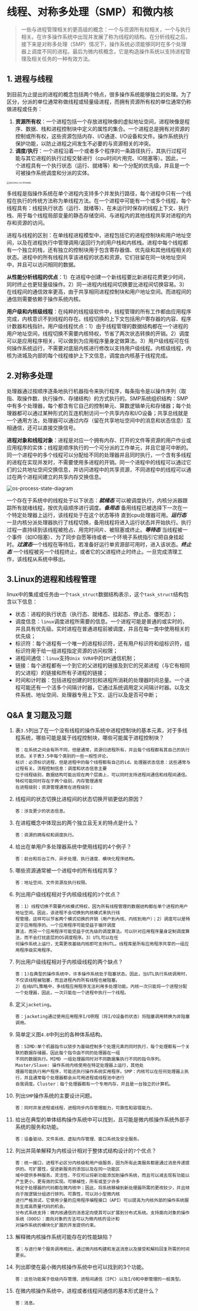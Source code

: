 # 线程、对称多处理（SMP）和微内核

> 一些与进程管理相关的更高级的概念：一个与资源所有权相关，一个与执行相关。在许多操作系统中出现并发展了称为线程的结构。在分析线程之后，接下来是对称多处理（SMP）情况下，操作系统必须能够同时在多个处理器上调度不同的进程。最后为微内核概念，它是构造操作系统以支持进程管理及相关任务的一种有效方法。

## 1. 进程与线程

到目前为止提出的进程的概念包括两个特点，很多操作系统能够独立的处理。为了区分，分派的单位通常称做线程或轻量级进程，而拥有资源所有权的单位通常仍称做进程或任务：

1. **资源所有权**：一个进程包括一个存放进程映像的虚拟地址空间，进程映像是程序、数据、栈和进程控制块中定义的属性的集合。一个进程总是拥有对资源的控制或所有权，这些资源包括内存、I/O通道、I/O设备和文件。操作系统执行保护功能，以防止进程之间发生不必要的与资源相关的冲突。
2. **调度/执行**：一个进程沿着一个或者多个程序的一条路径执行，其执行过程可能与其它进程的执行过程交替进行（cpu时间片用完、IO阻塞等）。因此，一个进程具有一个执行状态（运行、就绪等）和一个分配的优先级，并且是一个可被操作系统调度和分派的实体。

<img src="./reference-media/process-vs-threads.png" alt="process-vs-threads" style="zoom:45%;" />

多线程是指操作系统在单个进程内支持多个并发执行路径，每个进程中只有一个线程在执行的传统方法称为单线程方法。在一个进程中可能有一个或多个线程，每个线程具有：线程执行状态（运行、就绪等）、在未运行时保存的线程上下文、执行栈、用于每个线程局部变量的静态存储空间、与进程内的其他线程共享对进程的内存和资源的访问。

进程与线程的区别：在单线程进程模型中，进程包括它的进程控制块和用户地址空间，以及在进程执行中管理调用/返回行为的用户栈和内核栈。进程中每个线程都有一个独立的栈，还有独立的控制块用于包含寄存器值、优先级和其他线程相关的状态。进程中的所有线程共享该进程的状态和资源，它们驻留在同一块地址空间中，并且可以访问相同的数据。

**从性能分析线程的优点**：1）在进程中创建一个新线程要比新进程花费更少时间，同时终止也更轻量级操作。2）同一进程内线程间切换要比进程间切换容易。3）在线程间的通信效率更高，由于共享相同进程控制块和用户地址空间。而进程间的通信则需要依赖于操作系统内核。

**用户级和内核级线程**：在纯粹的线程级软件中，线程管理的所有工作都由应用程序完成，内核意识不到线程的存在。线程切换的上下文包括用户寄存器的内容、程序计数器和栈指针。用户级线程优点：1）由于线程管理的数据结构都在一个进程的用户地址空间，线程切换不需要内核特权，节省了两次状态转换的开销。2）调度可以是应用程序相关，可以做到为应用程序量身定做算法。3）用户级线程可在任何操作系统运行，不需要对底层内核进行修改以支持用户级线程。内核级线程，内核为进城及内部的每个线程维护上下文信息，调度由内核基于线程完成。

## 2.对称多处理 

处理器通过按顺序逐条地执行机器指令来执行程序，每条指令是以操作序列（取指、取操作数、执行操作、存储结构）的方式执行的。SMP系统组织结构：SMP中有多个处理器，每个都含有它自己的控制单元、算数逻辑单元和存储器；每个处理器都可以通过某种形式的互连机制访问一个共享内存和I/O设备；共享总线就是一个通用方法，处理器可以通过内存（留在共享地址空间中的消息和状态信息）互相通信，还可以直接交换信号。

**进程对象和线程对象**：进程是对应一个拥有内存、打开的文件等资源的用户作业或应用程序的实体；线程是顺序执行的一个可分派的工作单元，并且它是可中断的。同一个进程中的多个线程可以分配给不同的处理器并且同时执行，一个含有多线程的进程在实现并发时，不需要使用多进程的开销。同一个进程中的线程可以通过它们的公共地址空间交换信息，并访问进程中的共享资源，不同进程中的线程可以通过在两个进程间建立的共享内存交换信息。

<img src="./reference-media/os-process-state-diagram.png" alt="os-process-state-diagram" style="zoom:95%;" />

一个存在于系统中的线程处于以下状态：***就绪态*** 可以被调度执行，内核分派器跟踪所有就绪线程，按优先级顺序进行调度。***备用态*** 备用线程已被选择下一次在一个特定处理器上运行，该线程处于在这个状态等待 直到cpu处理器可用。***运行态*** 一旦内核分派处理器执行了线程切换，备用线程将进入运行状态并开始执行。执行过程一直持续到该线程被抢占、用完时间片、被阻塞或终止。***等待态*** 当线程被一个事件（如IO阻塞）、为了同步自愿等待或者一个环境子系统指引它把自身挂起时。***过渡态***一个线程在等待后，若准备好运行单资源部可用时，进入该状态。***终止态*** 一个线程被另一个线程终止，或者它的父进程终止时终止。一旦完成清理工作，该线程从系统中移出。

## 3.Linux的进程和线程管理

linux中的集成或任务由一个`task_struct`数据结构表示，这个`task_struct`结构包含以下信息：

* 状态：进程的执行状态（执行态、就绪态、挂起态、停止态、僵死态）；
* 调度信息：`linux`调度进程所需要的信息。一个进程可能是普通的或实时的，并且具有优先级。实时进程在普通进程前被调度，并且在每一类中使用相关的优先级；
* 标识符：每个进程有一个唯一的进程标识符，还有用户标识符和组标识符，组标识符用于给一组进程指定资源的访问权限；
* 进程间通信：`linux`支持`Unix SVR4`中的`IPC`通信机制；
* 链接：每个进程都有一个到它的父进程的链接及到它的兄弟进程（与它有相同的父进程）的链接和所有子进程的链接；
* 时间和计时器：包括进程创建的时刻和进程所消耗的处理器时间总量。一个进程可能还有一个活多个间隔计时器，它通过系统调用定义间隔计时器。以及文件系统、地址空间、处理器专用上下文、运行以及是否可中断；

## Q&A 复习题及习题

1. 表`3.5`列出了在一个没有线程的操作系统中进程控制块的基本元素，对于多线程系统，哪些可能是属于线程控制块，哪些可能属于进程控制块？

   ```
   答：在系统之间会有所不同，但是通常，资源归进程所有，并且每个线程都有其自己的执行状态。关于表3.5中每个类别的一些一般性评论，
   标识：必须标识进程，但是进程中的每个线程都有自己的id。处理器状态信息：这些通常与过程有关。流程控制信息：调度和状态信息主要
   位于线程级别，数据结构可能出现在两个层面上，可以同时支持进程间通信和线程间通信。特权可能同时存在于两个级别，内存管理通常
   在进程级别；资源管理通常在进程级别；
   ```

2. 线程间的状态切换比进程间的状态切换开销更低的原因？

   ```
   答：涉及更少的状态信息。
   ```

3. 在进程概念中体现出的两个独立且无关的特点是什么？

   ```
   答：资源的拥有权和调度执行。
   ```

4. 给出在单用户多处理器系统中使用线程的4个例子？

   ```
   答：前台和后台工作、异步处理、执行速度、模块化程序结构。
   ```

5. 哪些资源通常被一个进程中的所有线程共享？

   ```
   答：地址空间、文件资源及执行权限。
   ```

6. 列出用户级线程相对于内核级线程的`3`个优点？

   ```
   答：1）线程切换不需要内核模式特权，因为所有线程管理的数据结构都在单个进程的用户地址空间。因此，该进程不会切换到内核模式来执行线
   程管理。这样可以节省两个模式切换的开销（用户到內核、内核到用户）；2）调度可以是特定于应用程序的。一个应用程序可能受益于循环调度
   算法，而另一个应用程序可能受益于优先级的调度算法。可以针对应用程序量身定制调度算法，而不会打扰底层的OS调度程序。3）UTL可以在任
   何操作系统上运行，无需更改基础内核即可支持UTL。线程库是所有应用程序共享的一组应用程序级实用程序。
   ```

7. 列出用户级线程相对于内核级线程的两个缺点？

   ```
   答：1)在典型的操作系统中，许多操作系统处于阻塞状态。因此，当UTL执行系统调用时，不仅该线程被阻塞，而且进程內的所有线程也被阻塞。
   2）在纯UTL策略中，多线程应用程序无法利用多处理功能。内核一次只能将一个进程分配一个处理器，因此，一次只能在一个进程中执行一个线程。
   ```

8. 定义`jacketing`。

   ```
   答：jacketing通过使用应用程序I/O例程（将I/O设备的状态）将阻塞调用转换为非阻塞调用。
   ```

9. 简单定义图`4.8`中列出的各种体系结构。

   ```
   答：SIMD:单个机器指令以锁步为基础控制多个处理元素的同时执行，每个处理都有一个关联的数据存储器，因此每个指令由不同的处理器在一组
   不同的数据执行。MIMD 一组处理器同时对不同数据集执行不同的指令序列。 Master/Slave: 操作系统内核使用在特定处理器上运行，其他处
   理器可能执行用户程序，可能还执行操作系统实用程序。SMP：内核可以在任何处理器上执行，并且通常每个处理器都会从可用进程或线程池中进行
   自我调度。Cluster：每个处理器都有一个专用内存，并且是一台独立的计算机。
   ```

10. 列出`SMP`操作系统的主要设计问题。

    ```
    答：同时并发进程或线程，进程同步内存管理能力，可靠性和容错能力。
    ```

11. 给出在典型的单体结构操作系统中可以找到，且可能是微内核操作系统外部子系统的服务和功能。

    ```
    答：设备驱动、文件系统、虚拟内存管理、窗口系统及安全服务。
    ```

12. 列出并简单解释为内核设计相对于整体式结构设计的`7`个优点？

    ```
    答：统一接口，进程不必区分内核级和用户级服务，因为所有此类服务都是通过消息传递提供的。可扩展性，促进新服务的添加以及在同一功能区
    域中提供多种服务。灵活性，不仅可以将新功能添加到操作系统，而且可以减去现有功能以产生更小，更有效的实现。可移植性，所有或至少许多
    特定于处理器的代码都在微内核中；因此，将系统移植到新处理器所需的更改较少，并且倾向于按逻辑分组进行排列。可靠性，可以对小型微内核
    进行严格测试，它使用少量的应用程序编程接口（API）可以提高为内核外部的操作系统服务生成高质量代码的机会。 
    分布式系统支持：微内核通信的消息定向使其可以扩展到分布式系统。支持面向对象的操作系统（OOOS）：面向对象的方法可以为微内核的设计和
    对操作系统的模块化扩展的开发提供约束。
    ```

13. 解释微内核操作系统可能存在的性能缺陷？

    ```
    答：与进行单个服务调用相比，通过微内核构建和发送消息以及接受和解码回复所需的时间更长。
    ```

14. 列出即使在最小微内核操作系统中也可以找到的3个功能。

    ```
    答：这些功能属于低级内存管理、进程间通信（IPC）以及I/O和中断管理的一般类型。
    ```

15. 在微内核操作系统中，进程或者线程间通信的基本形式是什么？

    ```
    答：消息。
    ```

    

    

    

    

    

    

